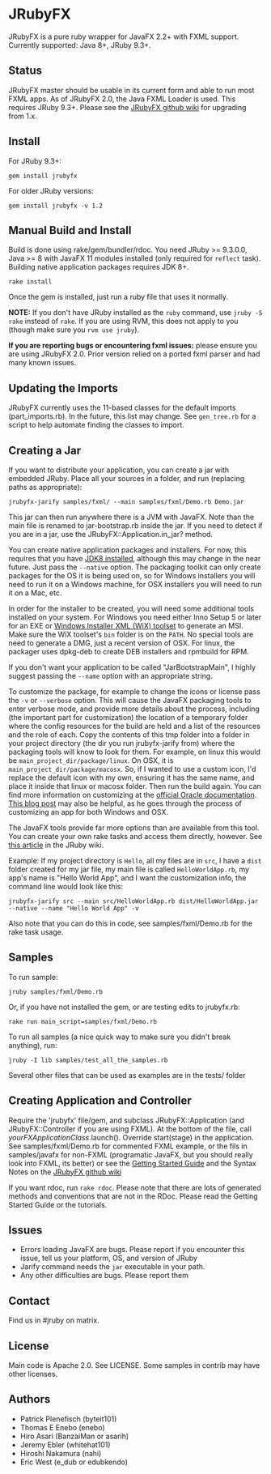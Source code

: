 JRubyFX
=======
JRubyFX is a pure ruby wrapper for JavaFX 2.2+ with FXML support. Currently supported: Java 8+, JRuby 9.3+.

Status
------
JRubyFX master should be usable in its current form and able to run most FXML apps.
As of JRubyFX 2.0, the Java FXML Loader is used. This requires JRuby 9.3+. 
Please see the [JRubyFX github wiki](https://github.com/jruby/jrubyfx/wiki/) for upgrading from 1.x.

Install
-----

For JRuby 9.3+:

```text
gem install jrubyfx
```
For older JRuby versions:

```text
gem install jrubyfx -v 1.2
```

Manual Build and Install
-----
Build is done using rake/gem/bundler/rdoc. You need JRuby >= 9.3.0.0, Java >= 8 with JavaFX 11 modules installed (only required for `reflect` task). Building native application packages requires JDK 8+.

```text
rake install
```
Once the gem is installed, just run a ruby file that uses it normally.

**NOTE:** If you don't have JRuby installed as the `ruby` command, use `jruby -S rake` instead of `rake`. If
you are using RVM, this does not apply to you (though make sure you `rvm use jruby`).

**If you are reporting bugs or encountering fxml issues:** please ensure you are using JRubyFX 2.0. Prior version relied on a ported fxml parser and had many known issues.

Updating the Imports
--------------
JRubyFX currently uses the 11-based classes for the default imports (part_imports.rb). In the future, this list may change. See `gen_tree.rb` for a script to help automate finding the classes to import. 

Creating a Jar
--------------
If you want to distribute your application, you can create a jar with embedded JRuby.
Place all your sources in a folder, and run (replacing paths as appropriate):

```text
jrubyfx-jarify samples/fxml/ --main samples/fxml/Demo.rb Demo.jar
```
This jar can then run anywhere there is a JVM with JavaFX. Note than the main file is
renamed to jar-bootstrap.rb inside the jar. If you need to detect if you are in a jar,
use the JRubyFX::Application.in_jar? method.

You can create native application packages and installers. For now, this requires that you have [JDK8 installed](http://jdk8.java.net/download.html), although this may change in the near future. Just pass the `--native` option. The packaging toolkit can only create packages for the OS it is being used on, so for Windows installers you will need to run it on a Windows machine, for OSX installers you will need to run it on a Mac, etc.

In order for the installer to be created, you will need some additional tools installed on your system. For Windows you need either Inno Setup 5 or later for an EXE or [Windows Installer XML (WiX) toolset](http://wix.sourceforge.net/) to generate an MSI. Make sure the WiX toolset's `bin` folder is on the `PATH`.  No special tools are need to generate a DMG, just a recent version of OSX. For linux, the packager uses dpkg-deb to create DEB installers and rpmbuild for RPM.

If you don't want your application to be called "JarBootstrapMain", I highly suggest passing the `--name` option with an appropriate string.

To customize the package, for example to change the icons or license pass the `-v` or `--verbose` option. This will cause the JavaFX packaging tools to enter verbose mode, and provide more details about the process, including (the important part for customization) the location of a temporary folder where the config resources for the build are held and a list of the resources and the role of each. Copy the contents of this tmp folder into a folder in your project directory (the dir you run jrubyfx-jarify from) where the packaging tools will know to look for them. For example, on linux this would be `main_project_dir/package/linux`. On OSX, it is `main_project_dir/package/macosx`. So, if I wanted to use a custom icon, I'd replace the default icon with my own, ensuring it has the same name, and place it inside that linux or macosx folder.  Then run the build again. You can find more information on customizing at the [official Oracle documentation](http://docs.oracle.com/javafx/2/deployment/self-contained-packaging.htm#BCGICFDB).  [This blog post](http://ed4becky.net/homepage/javafx-from-the-trenches-part-1-native-packaging/4/) may also be helpful, as he goes through the process of customizing an app for both Windows and OSX.

The JavaFX tools provide far more options than are available from this tool. You can create your own rake tasks and access them directly, however. See [this article](https://github.com/jruby/jruby/wiki/Packaging-Native-Installers-with-the-JavaFX-Ant-Tasks) in the JRuby wiki.

Example: If my project directory is `Hello`, all my files are in `src`, I have a `dist` folder created for my jar file, my main file is called `HelloWorldApp.rb`, my app's name is "Hello World App", and I want the customization info, the command line would look like this:

```
jrubyfx-jarify src --main src/HelloWorldApp.rb dist/HelloWorldApp.jar --native --name "Hello World App" -v
```

Also note that you can do this in code, see samples/fxml/Demo.rb for the rake task usage.

Samples
-------

To run sample:

```text
jruby samples/fxml/Demo.rb
```

Or, if you have not installed the gem, or are testing edits to jrubyfx.rb:

```text
rake run main_script=samples/fxml/Demo.rb
```

To run all samples (a nice quick way to make sure you didn't break anything), run:

```text
jruby -I lib samples/test_all_the_samples.rb
```

Several other files that can be used as examples are in the tests/ folder

Creating Application and Controller
-----------------------------------

Require the 'jrubyfx' file/gem, and subclass JRubyFX::Application (and JRubyFX::Controller if you are using FXML).
At the bottom of the file, call _yourFXApplicationClass_.launch().
Override start(stage) in the application. See samples/fxml/Demo.rb for commented FXML example,
or the fils in samples/javafx for non-FXML (programatic JavaFX, but you should really
look into FXML, its better) or see the [Getting Started Guide](https://github.com/jruby/jrubyfx/wiki/Getting-Started) and the Syntax Notes on the [JRubyFX github wiki](https://github.com/jruby/jrubyfx/wiki/)

If you want rdoc, run `rake rdoc`. Please note that there are lots of generated methods and conventions that are not in the RDoc. Please read the Getting Started Guide or the tutorials.

Issues
------
* Errors loading JavaFX are bugs. Please report if you encounter this issue, tell us your platform, OS, and version of JRuby
* Jarify command needs the `jar` executable in your path.
* Any other difficulties are bugs. Please report them

Contact
-------
Find us in #jruby on matrix.

License
-------
Main code is Apache 2.0. See LICENSE.
Some samples in contrib may have other licenses.

Authors
-------
- Patrick Plenefisch (byteit101)
- Thomas E Enebo (enebo)
- Hiro Asari (BanzaiMan or asarih)
- Jeremy Ebler (whitehat101)
- Hiroshi Nakamura (nahi)
- Eric West (e_dub or edubkendo)

